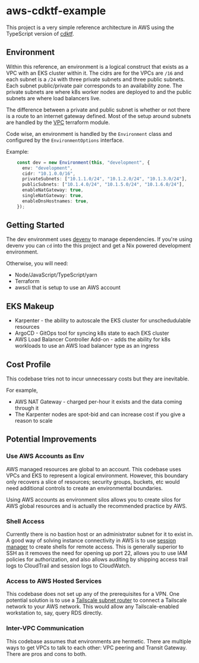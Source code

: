 # aws-cdktf-example

This project is a very simple reference architecture in AWS using the TypeScript version of [cdktf](https://github.com/hashicorp/terraform-cdk).

## Environment

Within this reference, an environment is a logical construct that exists as a VPC with an EKS cluster within it. The cidrs are for the VPCs are `/16` and each subnet is a `/24` with three private subnets and three public subnets. Each subnet public/private pair corresponds to an availability zone. The private subnets are where k8s worker nodes are deployed to and the public subnets are where load balancers live.

The difference between a private and public subnet is whether or not there is a route to an internet gateway defined. Most of the setup around subnets are handled by the [VPC](https://registry.terraform.io/modules/terraform-aws-modules/vpc/aws/latest) terraform module.

Code wise, an environment is handled by the `Environment` class and configured by the `EnvironmentOptions` interface.

Example:

``` typescript
    const dev = new Environment(this, "development", {
      env: "development",
      cidr: "10.1.0.0/16",
      privateSubnets: ["10.1.1.0/24", "10.1.2.0/24", "10.1.3.0/24"],
      publicSubnets: ["10.1.4.0/24", "10.1.5.0/24", "10.1.6.0/24"],
      enableNatGateway: true,
      singleNatGateway: true,
      enableDnsHostnames: true,
    });
```

## Getting Started

The dev environment uses [devenv](https://devenv.sh/getting-started/#installation) to manage dependencies. If you're using devenv you can `cd` into the this project and get a Nix powered development environment.

Otherwise, you will need:

* Node/JavaScript/TypeScript/yarn
* Terraform
* awscli that is setup to use an AWS account

## EKS Makeup

* Karpenter - the ability to autoscale the EKS cluster for unschedudulable resources
* ArgoCD - GitOps tool for syncing k8s state to each EKS cluster
* AWS Load Balancer Controller Add-on - adds the ability for k8s workloads to use an AWS load balancer type as an ingress

## Cost Profile

This codebase tries not to incur unnecessary costs but they are inevitable.

For example,

* AWS NAT Gateway - charged per-hour it exists and the data coming through it
* The Karpenter nodes are spot-bid and can increase cost if you give a reason to scale

## Potential Improvements

### Use AWS Accounts as Env

AWS managed resources are global to an account. This codebase uses VPCs and EKS to represent a logical environment. However, this boundary only recovers a slice of resources; security groups, buckets, etc would need additional controls to create an environmental boundaries.

Using AWS accounts as environment silos allows you to create silos for AWS global resources and is actually the recommended practice by AWS.

### Shell Access

Currently there is no bastion host or an administrator subnet for it to exist in. A good way of solving instance connectivity in AWS is to use [session manager](https://docs.aws.amazon.com/systems-manager/latest/userguide/session-manager.html) to create shells for remote access. This is generally superior to SSH as it removes the need for opening up port 22, allows you to use IAM policies for authorization, and also allows auditing by shipping access trail logs to CloudTrail and session logs to CloudWatch.

### Access to AWS Hosted Services

This codebase does not set up any of the prerequisites for a VPN. One potential solution is to use a [Tailscale subnet router](https://tailscale.com/kb/1296/aws-reference-architecture/#ip-based-connectivity-with-subnet-router) to connect a Tailscale network to your AWS network. This would allow any Tailscale-enabled workstation to, say, query RDS directly.

### Inter-VPC Communication

This codebase assumes that environments are hermetic. There are multiple ways to get VPCs to talk to each other: VPC peering and Transit Gateway. There are pros and cons to both.
